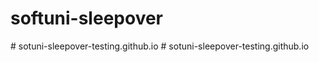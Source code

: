 # softuni-sleepover
 
#   s o t u n i - s l e e p o v e r - t e s t i n g . g i t h u b . i o  
 # sotuni-sleepover-testing.github.io
